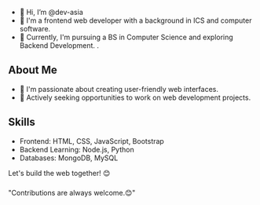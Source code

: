 - 👋 Hi, I’m @dev-asia
- 👀 I'm a frontend web developer with a background in ICS and computer software.
- 🌱 Currently, I'm pursuing a BS in Computer Science and exploring Backend Development.
.

## About Me
- 🌱 I'm passionate about creating user-friendly web interfaces.
- 💼 Actively seeking opportunities to work on web development projects.

## Skills

- Frontend: HTML, CSS, JavaScript, Bootstrap
- Backend Learning: Node.js, Python
- Databases: MongoDB, MySQL

Let's build the web together! 😊
### 
"Contributions are always welcome.😊"


